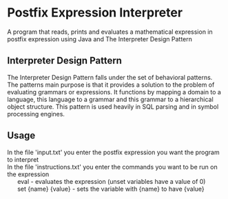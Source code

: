 # Postfix Expression Interpreter
A program that reads, prints and evaluates a mathematical expression in postfix expression using Java and The Interpreter Design Pattern

## Interpreter Design Pattern
The Interpreter Design Pattern falls under the set of behavioral patterns. The patterns main purpose is that it provides a solution to the problem of evaluating grammars or expressions. It functions by mapping a domain to a language, this language to a grammar and this grammar to a hierarchical object structure. This pattern is used heavily in SQL parsing and in symbol processing engines. 

## Usage
In the file 'input.txt' you enter the postfix expression you want the program to interpret</br>
In the file 'instructions.txt' you enter the commands you want to be run on the expression</br>
&nbsp;&nbsp;&nbsp;&nbsp;&nbsp;&nbsp;eval - evaluates the expression (unset variables have a value of 0)</br>
&nbsp;&nbsp;&nbsp;&nbsp;&nbsp;&nbsp;set {name} {value} - sets the variable with {name} to have {value}</br>
